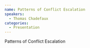 ```yaml
--- 
name: Patterns of Conflict Escalation
speakers: 
  - Thomas Chadefaux
categories:
  - Presentation
---
```


Patterns of Conflict Escalation